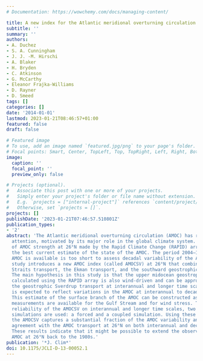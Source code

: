 ```yaml
---
# Documentation: https://wowchemy.com/docs/managing-content/

title: A new index for the Atlantic meridional overturning circulation
subtitle: ''
summary: ''
authors:
- A. Duchez
- S. A. Cunningham
- J. J. -M. Hirschi
- A. Blaker
- H. Bryden
- C. Atkinson
- G. McCarthy
- Eleanor Frajka-Williams
- D. Rayner
- D. Smeed
tags: []
categories: []
date: '2014-01-01'
lastmod: 2023-01-21T08:46:57+01:00
featured: false
draft: false

# Featured image
# To use, add an image named `featured.jpg/png` to your page's folder.
# Focal points: Smart, Center, TopLeft, Top, TopRight, Left, Right, BottomLeft, Bottom, BottomRight.
image:
  caption: ''
  focal_point: ''
  preview_only: false

# Projects (optional).
#   Associate this post with one or more of your projects.
#   Simply enter your project's folder or file name without extension.
#   E.g. `projects = ["internal-project"]` references `content/project/deep-learning/index.md`.
#   Otherwise, set `projects = []`.
projects: []
publishDate: '2023-01-21T07:46:57.510801Z'
publication_types:
- '2'
abstract: 'The Atlantic meridional overturning circulation (AMOC) has received considerable
  attention, motivated by its major role in the global climate system. Observations
  of AMOC strength at 26°N made by the Rapid Climate Change (RAPID) array provide
  the best current estimate of the state of the AMOC. The period 2004–11 when RAPID
  AMOC is available is too short to assess decadal variability of the AMOC. This modeling
  study introduces a new AMOC index (called AMOCSV) at 26°N that combines the Florida
  Straits transport, the Ekman transport, and the southward geostrophic Sverdrup transport.
  The main hypothesis in this study is that the upper midocean geostrophic transport
  calculated using the RAPID array is also wind-driven and can be approximated by
  the geostrophic Sverdrup transport at interannual and longer time scales. This index
  is expected to reflect variations in the AMOC at interannual to decadal time scales.
  This estimate of the surface branch of the AMOC can be constructed as long as reliable
  measurements are available for the Gulf Stream and for wind stress. To test the
  reliability of the AMOCSV on interannual and longer time scales, two different numerical
  simulations are used: a forced and a coupled simulation. Using these simulations
  the AMOCSV captures a substantial fraction of the AMOC variability and is in good
  agreement with the AMOC transport at 26°N on both interannual and decadal time scales.
  These results indicate that it might be possible to extend the observation-based
  AMOC at 26°N back to the 1980s.'
publication: '*J. Clim*'
doi: 10.1175/JCLI-D-13-00052.1
---
```

